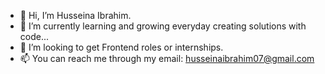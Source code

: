 - 👋 Hi, I’m Husseina Ibrahim.
- 🌱 I’m currently learning and growing everyday creating solutions with code...
- 💞️ I’m looking to get Frontend roles or internships.
- 📫 You can reach me through my email: husseinaibrahim07@gmail.com

<!---
Husseyna/Husseyna is a ✨ special ✨ repository because its `README.md` (this file) appears on your GitHub profile.
You can click the Preview link to take a look at your changes.
--->
